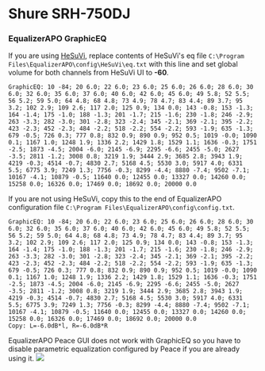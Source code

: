 # Shure  SRH-750DJ
### EqualizerAPO GraphicEQ
If you are using [HeSuVi](https://sourceforge.net/projects/hesuvi/), replace contents of HeSuVi's eq file `C:\Program Files\EqualizerAPO\config\HeSuVi\eq.txt` with this line and set global volume for both channels from HeSuVi UI to **-60**.
```
GraphicEQ: 10 -84; 20 6.0; 22 6.0; 23 6.0; 25 6.0; 26 6.0; 28 6.0; 30 6.0; 32 6.0; 35 6.0; 37 6.0; 40 6.0; 42 6.0; 45 6.0; 49 5.8; 52 5.5; 56 5.2; 59 5.0; 64 4.8; 68 4.8; 73 4.9; 78 4.7; 83 4.4; 89 3.7; 95 3.2; 102 2.9; 109 2.6; 117 2.0; 125 0.9; 134 0.0; 143 -0.8; 153 -1.3; 164 -1.4; 175 -1.0; 188 -1.3; 201 -1.7; 215 -1.6; 230 -1.8; 246 -2.9; 263 -3.3; 282 -3.0; 301 -2.8; 323 -2.4; 345 -2.1; 369 -2.1; 395 -2.2; 423 -2.3; 452 -2.3; 484 -2.2; 518 -2.2; 554 -2.2; 593 -1.9; 635 -1.3; 679 -0.5; 726 0.3; 777 0.8; 832 0.9; 890 0.9; 952 0.5; 1019 -0.0; 1090 0.1; 1167 1.0; 1248 1.9; 1336 2.2; 1429 1.8; 1529 1.1; 1636 -0.3; 1751 -2.5; 1873 -4.5; 2004 -6.0; 2145 -6.9; 2295 -6.6; 2455 -5.0; 2627 -3.5; 2811 -1.2; 3008 0.8; 3219 1.9; 3444 2.9; 3685 2.8; 3943 1.9; 4219 -0.3; 4514 -0.7; 4830 2.7; 5168 4.5; 5530 3.0; 5917 4.0; 6331 5.5; 6775 3.9; 7249 1.3; 7756 -0.3; 8299 -4.4; 8880 -7.4; 9502 -7.1; 10167 -4.1; 10879 -0.5; 11640 0.0; 12455 0.0; 13327 0.0; 14260 0.0; 15258 0.0; 16326 0.0; 17469 0.0; 18692 0.0; 20000 0.0
```
If you are not using HeSuVi, copy this to the end of EqualizerAPO configuration file `C:\Program Files\EqualizerAPO\config\config.txt`.
```
GraphicEQ: 10 -84; 20 6.0; 22 6.0; 23 6.0; 25 6.0; 26 6.0; 28 6.0; 30 6.0; 32 6.0; 35 6.0; 37 6.0; 40 6.0; 42 6.0; 45 6.0; 49 5.8; 52 5.5; 56 5.2; 59 5.0; 64 4.8; 68 4.8; 73 4.9; 78 4.7; 83 4.4; 89 3.7; 95 3.2; 102 2.9; 109 2.6; 117 2.0; 125 0.9; 134 0.0; 143 -0.8; 153 -1.3; 164 -1.4; 175 -1.0; 188 -1.3; 201 -1.7; 215 -1.6; 230 -1.8; 246 -2.9; 263 -3.3; 282 -3.0; 301 -2.8; 323 -2.4; 345 -2.1; 369 -2.1; 395 -2.2; 423 -2.3; 452 -2.3; 484 -2.2; 518 -2.2; 554 -2.2; 593 -1.9; 635 -1.3; 679 -0.5; 726 0.3; 777 0.8; 832 0.9; 890 0.9; 952 0.5; 1019 -0.0; 1090 0.1; 1167 1.0; 1248 1.9; 1336 2.2; 1429 1.8; 1529 1.1; 1636 -0.3; 1751 -2.5; 1873 -4.5; 2004 -6.0; 2145 -6.9; 2295 -6.6; 2455 -5.0; 2627 -3.5; 2811 -1.2; 3008 0.8; 3219 1.9; 3444 2.9; 3685 2.8; 3943 1.9; 4219 -0.3; 4514 -0.7; 4830 2.7; 5168 4.5; 5530 3.0; 5917 4.0; 6331 5.5; 6775 3.9; 7249 1.3; 7756 -0.3; 8299 -4.4; 8880 -7.4; 9502 -7.1; 10167 -4.1; 10879 -0.5; 11640 0.0; 12455 0.0; 13327 0.0; 14260 0.0; 15258 0.0; 16326 0.0; 17469 0.0; 18692 0.0; 20000 0.0
Copy: L=-6.0dB*l, R=-6.0dB*R
```
EqualizerAPO Peace GUI does not work with GraphicEQ so you have to disable parametric equalization configured by Peace if you are already using it.
![](https://raw.githubusercontent.com/jaakkopasanen/AutoEq/master/results/Sonoma%20Model%20One/innerfidelity/onear/Shure%20%20SRH-750DJ/Shure%20%20SRH-750DJ.png)
